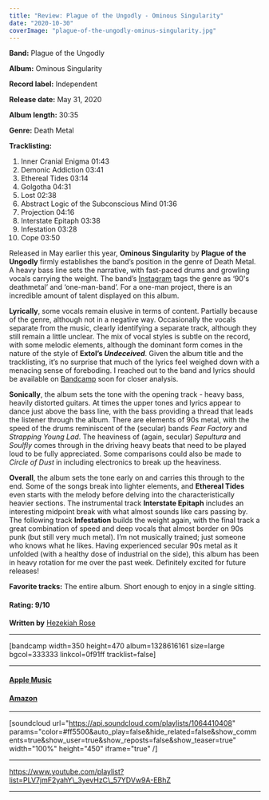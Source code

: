 ```yaml
---
title: "Review: Plague of the Ungodly - Ominous Singularity"
date: "2020-10-30"
coverImage: "plague-of-the-ungodly-ominus-singularity.jpg"
---
```


**Band:** Plague of the Ungodly

**Album:** Ominous Singularity

**Record label:** Independent

**Release date:** May 31, 2020

**Album length:** 30:35

**Genre:** Death Metal

**Tracklisting:** 

1. Inner Cranial Enigma 01:43
2. Demonic Addiction 03:41
3. Ethereal Tides 03:14
4. Golgotha 04:31
5. Lost 02:38
6. Abstract Logic of the Subconscious Mind 01:36
7. Projection 04:16
8. Interstate Epitaph 03:38
9. Infestation 03:28
10. Cope 03:50

Released in May earlier this year, **Ominous Singularity** by **Plague of the Ungodly** firmly establishes the band’s position in the genre of Death Metal. A heavy bass line sets the narrative, with fast-paced drums and growling vocals carrying the weight. The band’s [Instagram](https://www.instagram.com/p/CA5bKNkHYan/) tags the genre as ‘90's deathmetal’ and ‘one-man-band’. For a one-man project, there is an incredible amount of talent displayed on this album.

**Lyrically**, some vocals remain elusive in terms of content. Partially because of the genre, although not in a negative way. Occasionally the vocals separate from the music, clearly identifying a separate track, although they still remain a little unclear. The mix of vocal styles is subtle on the record, with some melodic elements, although the dominant form comes in the nature of the style of **Extol’s _Undeceived_**. Given the album title and the tracklisting, it’s no surprise that much of the lyrics feel weighed down with a menacing sense of foreboding. I reached out to the band and lyrics should be available on [Bandcamp](https://plagueoftheungodly.bandcamp.com/album/ominous-singularity) soon for closer analysis.

**Sonically**, the album sets the tone with the opening track - heavy bass, heavily distorted guitars. At times the upper tones and lyrics appear to dance just above the bass line, with the bass providing a thread that leads the listener through the album. There are elements of 90s metal, with the speed of the drums reminiscent of the (secular) bands _Fear Factory_ and _Strapping Young Lad_. The heaviness of (again, secular) _Sepultura_ and _Soulfly_ comes through in the driving heavy beats that need to be played loud to be fully appreciated. Some comparisons could also be made to _Circle of Dust_ in including electronics to break up the heaviness.

**Overall**, the album sets the tone early on and carries this through to the end. Some of the songs break into lighter elements, and **Ethereal Tides** even starts with the melody before delving into the characteristically heavier sections. The instrumental track **Interstate Epitaph** includes an interesting midpoint break with what almost sounds like cars passing by. The following track **Infestation** builds the weight again, with the final track a great combination of speed and deep vocals that almost border on 90s punk (but still very much metal). I’m not musically trained; just someone who knows what he likes. Having experienced secular 90s metal as it unfolded (with a healthy dose of industrial on the side), this album has been in heavy rotation for me over the past week. Definitely excited for future releases!

**Favorite tracks:** The entire album. Short enough to enjoy in a single sitting.

#### Rating: **9/10**

**Written by** [Hezekiah Rose](https://www.instagram.com/hezekiahrose001/) 

* * *

\[bandcamp width=350 height=470 album=1328616161 size=large bgcol=333333 linkcol=0f91ff tracklist=false\]

* * *

#### [Apple Music](https://music.apple.com/us/album/ominous-singularity/1519057330)

#### [Amazon](https://www.amazon.com/Ominous-Singularity-Plague-Ungodly/dp/B088ZQW59X)

* * *

\[soundcloud url="https://api.soundcloud.com/playlists/1064410408" params="color=#ff5500&auto\_play=false&hide\_related=false&show\_comments=true&show\_user=true&show\_reposts=false&show\_teaser=true" width="100%" height="450" iframe="true" /\]

* * *

https://www.youtube.com/playlist?list=PLV7jmF2yahY\_3yevHzC\_57YDVw9A-EBhZ

* * *
